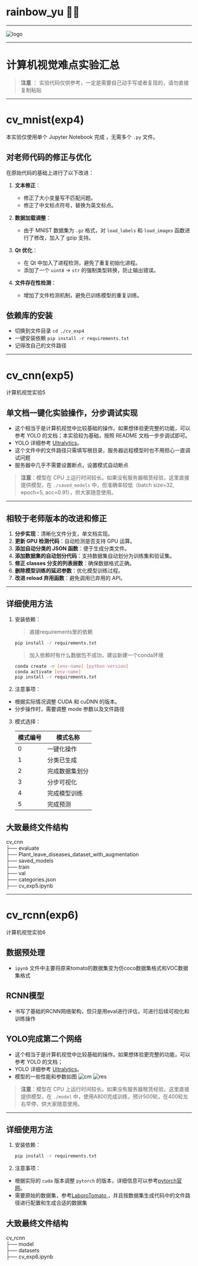 # rainbow_yu 🐋✨

---

![logo](cv_cnn/display.png)

---

#  计算机视觉难点实验汇总
> **注意** ： 实验代码仅供参考，一定是需要自己动手写或者复现的，请勿直接复制粘贴

---

# cv_mnist(exp4)

本实验仅使用单个 Jupyter Notebook 完成 ，无需多个 `.py` 文件。

## 对老师代码的修正与优化

在原始代码的基础上进行了以下改进：

1. **文本修正**：
   - 修正了大小变量写不匹配问题。
   - 修正了中文标点符号，替换为英文标点。

2. **数据加载调整**：
   - 由于 MNIST 数据集为 `.gz` 格式，对 `load_labels` 和 `load_images` 函数进行了修改，加入了 gzip 支持。

3. **Qt 优化**：
   - 在 Qt 中加入了进程检测，避免了重复初始化进程。
   - 添加了一个 `uint8` -> `str` 的强制类型转换，防止输出错误。

4. **文件存在性检测**：
   - 增加了文件检测机制，避免已训练模型的重复训练。

## 依赖库的安装

   - 切换到文件目录 `cd ./cv_exp4`
   - 一键安装依赖 `pip install -r requirements.txt`
   - 记得改自己的文件路径

---

# cv_cnn(exp5)
计算机视觉实验5

## 单文档一键化实验操作，分步调试实现  

- 这个相当于是计算机视觉中比较基础的操作。如果想体验更完整的功能，可以参考 YOLO 的文档；本实验较为基础，按照 README 文档一步步调试即可。  
- YOLO 详细参考 [Ultralytics](https://github.com/ultralytics/yolov5)。  
- 这个文件中的文件路径只需填写根目录，服务器远程模型时也不用担心一直调试问题
- 服务器中几乎不需要设置断点，设置模式自动断点

> **注意**：模型在 CPU 上运行时间较长。如果没有服务器租赁经验，这里直接提供模型，在 `./saved_models` 中，但准确率较低（batch size=32, epoch=5, acc=0.91），供大家随意使用。  

---

## 相较于老师版本的改进和修正  

1. **分步实现**：清晰化文件分支，单文档实现。  
2. **更新 GPU 检测代码**：自动检测是否支持 GPU 运算。  
3. **添加自动分类的 JSON 函数**：便于生成分类文件。  
4. **添加数据集的自动划分代码**：支持数据集自动划分为训练集和验证集。  
5. **修正 classes 分支的列表层数**：确保数据格式正确。  
6. **删除模型训练的延迟参数**：优化模型训练过程。  
7. **改进 reload 弃用函数**：避免调用已弃用的 API。  

---

## 详细使用方法  

1. 安装依赖：
   > 直接requirements里的依赖
   ```bash
   pip install -r requirements.txt
   ```

   > 加入依赖时有什么数据包不成功，建议新建一个conda环境
   ```bash
   conda create -n [env-name] [python-version]
   conda activate [env-name]
   pip install -r requirements.txt
   ```
   
3. 注意事项：
- 根据实际情况调整 CUDA 和 cuDNN 的版本。
- 分步操作时，需要调整 mode 参数以及文件路径

3. 模式选择：
   
   | 模式编号  | 模式名称          |
   |-----------|-------------------|
   | 0         | 一键化操作        |
   | 1         | 分类已生成        |
   | 2         | 完成数据集划分    |
   | 3         | 分步可视化        |
   | 4         | 完成模型训练      |
   | 5         | 完成预测          |


## 大致最终文件结构
cv_cnn  
├── evaluate  
├── Plant_leave_diseases_dataset_with_augmentation  
├── saved_models  
├── train  
├── val  
├── categories.json  
├── cv_exp5.ipynb  

---

# cv_rcnn(exp6)
计算机视觉实验6

## 数据预处理
- `ipynb` 文件中主要将原来tomato的数据集变为仿coco数据集格式和VOC数据集格式

## RCNN模型
- 书写了基础的RCNN网络架构，但只是用eval进行评估，可进行后续可视化和训练操作

## YOLO完成第二个网络
- 这个相当于是计算机视觉中比较基础的操作。如果想体验更完整的功能，可以参考 YOLO 的文档； 
- YOLO 详细参考 [Ultralytics](https://github.com/ultralytics/yolov5)。
- 模型的一些性能和参数如图
![cm](cv_rcnn/model/confusion_matrix_normalized.png)
![res](cv_rcnn/model/results.png)

> **注意**：模型在 CPU 上运行时间较长。如果没有服务器租赁经验，这里直接提供模型，在 `./model` 中，使用A800完成训练，预计500轮，在400轮左右早停，供大家随意使用。  

---

## 详细使用方法  

1. 安装依赖：

   ```bash
   pip install -r requirements.txt
   ```
   
2. 注意事项：
- 根据实际的 `cuda` 版本调整 `pytorch` 的版本，详细信息可以参考[pytorch官网](https://pytorch.ac.cn/)。
- 需要原始的数据集，参考[LaboroTomato
](https://github.com/laboroai/LaboroTomato)，并且按数据集生成代码中的文件路径进行配置和生成合适的数据集


## 大致最终文件结构
cv_rcnn   
├── model   
├── datasets    
├── cv_exp6.ipynb 